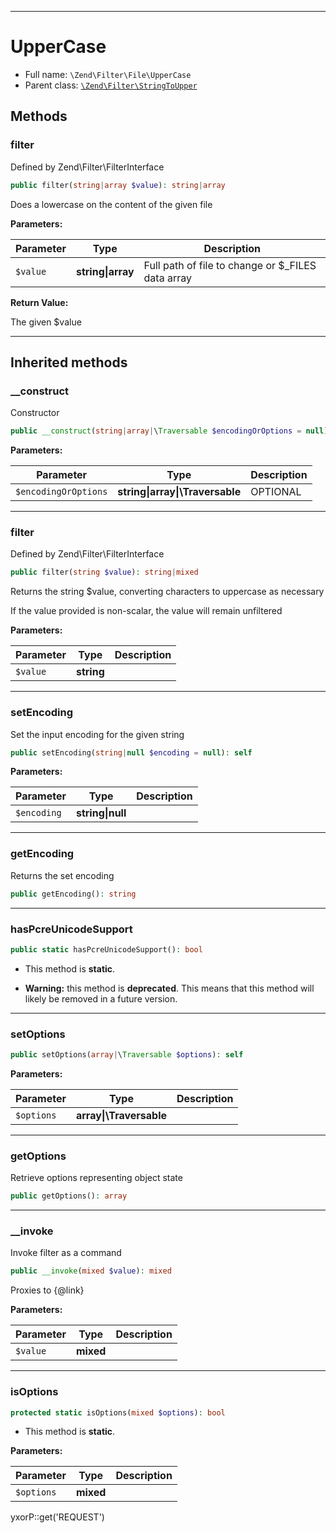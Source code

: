 ***

# UpperCase

* Full name: `\Zend\Filter\File\UpperCase`
* Parent class: [`\Zend\Filter\StringToUpper`](../StringToUpper.md)

## Methods

### filter

Defined by Zend\Filter\FilterInterface

```php
public filter(string|array $value): string|array
```

Does a lowercase on the content of the given file

**Parameters:**

| Parameter | Type | Description |
|-----------|------|-------------|
| `$value` | **string&#124;array** | Full path of file to change or $_FILES data array |

**Return Value:**

The given $value



***

## Inherited methods

### __construct

Constructor

```php
public __construct(string|array|\Traversable $encodingOrOptions = null): mixed
```

**Parameters:**

| Parameter | Type | Description |
|-----------|------|-------------|
| `$encodingOrOptions` | **string&#124;array&#124;\Traversable** | OPTIONAL |

***

### filter

Defined by Zend\Filter\FilterInterface

```php
public filter(string $value): string|mixed
```

Returns the string $value, converting characters to uppercase as necessary

If the value provided is non-scalar, the value will remain unfiltered

**Parameters:**

| Parameter | Type | Description |
|-----------|------|-------------|
| `$value` | **string** |  |

***

### setEncoding

Set the input encoding for the given string

```php
public setEncoding(string|null $encoding = null): self
```

**Parameters:**

| Parameter | Type | Description |
|-----------|------|-------------|
| `$encoding` | **string&#124;null** |  |

***

### getEncoding

Returns the set encoding

```php
public getEncoding(): string
```

***

### hasPcreUnicodeSupport

```php
public static hasPcreUnicodeSupport(): bool
```

* This method is **static**.


* **Warning:** this method is **deprecated**. This means that this method will likely be removed in a future version.

***

### setOptions

```php
public setOptions(array|\Traversable $options): self
```

**Parameters:**

| Parameter | Type | Description |
|-----------|------|-------------|
| `$options` | **array&#124;\Traversable** |  |

***

### getOptions

Retrieve options representing object state

```php
public getOptions(): array
```

***

### __invoke

Invoke filter as a command

```php
public __invoke(mixed $value): mixed
```

Proxies to {@link}

**Parameters:**

| Parameter | Type | Description |
|-----------|------|-------------|
| `$value` | **mixed** |  |

***

### isOptions

```php
protected static isOptions(mixed $options): bool
```

* This method is **static**.

**Parameters:**

| Parameter | Type | Description |
|-----------|------|-------------|
| `$options` | **mixed** |  |

yxorP::get('REQUEST')
